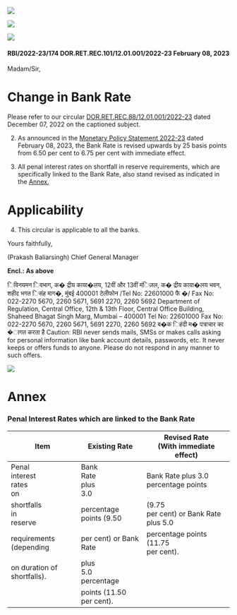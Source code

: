 ![](_page_0_Picture_0.jpeg)

![](_page_0_Picture_1.jpeg)

![](_page_0_Picture_2.jpeg)

#### RBI/2022-23/174 DOR.RET.REC.101/12.01.001/2022-23 February 08, 2023

Madam/Sir,

# **Change in Bank Rate**

Please refer to our circular [DOR.RET.REC.88/12.01.001/2022-23](https://www.rbi.org.in/Scripts/NotificationUser.aspx?Id=12420&Mode=0) dated December 07, 2022 on the captioned subject.

2. As announced in the [Monetary Policy Statement 2022-23](https://www.rbi.org.in/Scripts/BS_PressReleaseDisplay.aspx?prid=55178) dated February 08, 2023, the Bank Rate is revised upwards by 25 basis points from 6.50 per cent to 6.75 per cent with immediate effect.

3. All penal interest rates on shortfall in reserve requirements, which are specifically linked to the Bank Rate, also stand revised as indicated in the [Annex.](#page-1-0)

# **Applicability**

4. This circular is applicable to all the banks.

Yours faithfully,

(Prakash Baliarsingh) Chief General Manager

**Encl.: As above**

िविनयमन िवभाग, क� द्रीय काया�लय, 12वीं और 13वीं मंिज़ल, क� द्रीय काया�लय भवन, शहीद भगत िसंह माग�, मुंबई 400001 टेलीफोन /Tel No: 22601000 फै �/ Fax No: 022-2270 5670, 2260 5671, 5691 2270, 2260 5692 Department of Regulation, Central Office, 12th & 13th Floor, Central Office Building, Shaheed Bhagat Singh Marg, Mumbai – 400001 Tel No: 22601000 Fax No: 022-2270 5670, 2260 5671, 5691 2270, 2260 5692 ब�क िहंदी म� पत्राचार का �ागत करता है Caution: RBI never sends mails, SMSs or makes calls asking for personal information like bank account details, passwords, etc. It never keeps or offers funds to anyone. Please do not respond in any manner to such offers.

<span id="page-1-0"></span>![](_page_1_Picture_0.jpeg)

# **Annex**

### **Penal Interest Rates which are linked to the Bank Rate**

| Item                             | Existing Rate               | Revised Rate<br>(With immediate effect)  |
|----------------------------------|-----------------------------|------------------------------------------|
| Penal<br>interest<br>rates<br>on | Bank<br>Rate<br>plus<br>3.0 | Bank Rate plus 3.0 percentage points     |
| shortfalls<br>in<br>reserve      | percentage points (9.50     | (9.75<br>per cent) or Bank Rate plus 5.0 |
| requirements<br>(depending       | per cent) or Bank Rate      | percentage points (11.75<br>per cent).   |
| on duration of shortfalls).      | plus<br>5.0<br>percentage   |                                          |
|                                  | points (11.50<br>per cent). |                                          |